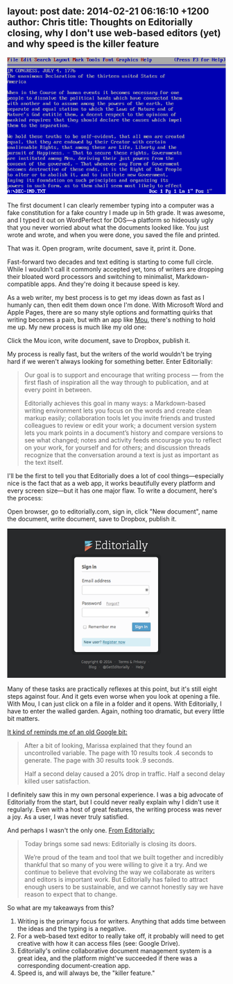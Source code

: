 layout: post
date: 2014-02-21 06:16:10 +1200
author: Chris
title: Thoughts on Editorially closing, why I don't use web-based editors (yet) and why speed is the killer feature
----

<!-- excerpt -->

![WordPerfect](/media/2014-02-21-wordperfect.png)

The first document I can clearly remember typing into a computer was a fake constitution for a fake country I made up in 5th grade. It was awesome, and I typed it out on WordPerfect for DOS—a platform so hideously ugly that you never worried about what the documents looked like. You just wrote and wrote, and when you were done, you saved the file and printed.

That was it. Open program, write document, save it, print it. Done.

Fast-forward two decades and text editing is starting to come full circle. While I wouldn't call it commonly accepted yet, tons of writers are dropping their bloated word processors and switching to minimalist, Markdown-compatible apps. And they're doing it because speed is key. 

<!-- /excerpt -->

As a web writer, my best process is to get my ideas down as fast as I humanly can, then edit them down once I'm done. With Microsoft Word and Apple Pages, there are so many style options and formatting quirks that writing becomes a pain, but with an app like [Mou](https://iwantmyname.com/blog/2013/10/tools-we-use-mou-for-writing.html), there's nothing to hold me up. My new process is much like my old one:

Click the Mou icon, write document, save to Dropbox, publish it.

My process is really fast, but the writers of the world wouldn't be trying hard if we weren't always looking for something better. Enter Editorially: 

> Our goal is to support and encourage that writing process — from the first flash of inspiration all the way through to publication, and at every point in between.
>
> Editorially achieves this goal in many ways: a Markdown-based writing environment lets you focus on the words and create clean markup easily; collaboration tools let you invite friends and trusted colleagues to review or edit your work; a document version system lets you mark points in a document’s history and compare versions to see what changed; notes and activity feeds encourage you to reflect on your work, for yourself and for others; and discussion threads recognize that the conversation around a text is just as important as the text itself.

I'll be the first to tell you that Editorially does a lot of cool things—especially nice is the fact that as a web app, it works beautifully every platform and every screen size—but it has one major flaw. To write a document, here's the process:

Open browser, go to editorially.com, sign in, click "New document", name the document, write document, save to Dropbox, publish it.

![signin](/media/2014-02-21-editorially.png)

Many of these tasks are practically reflexes at this point, but it's still eight steps against four. And it gets even worse when you look at opening a file. With Mou, I can just click on a file in a folder and it opens. With Editorially, I have to enter the walled garden. Again, nothing too dramatic, but every little bit matters. 

[It kind of reminds me of an old Google bit:](http://glinden.blogspot.com/2006/11/marissa-mayer-at-web-20.html)

> After a bit of looking, Marissa explained that they found an uncontrolled variable. The page with 10 results took .4 seconds to generate. The page with 30 results took .9 seconds.
>
> Half a second delay caused a 20% drop in traffic. Half a second delay killed user satisfaction.

I definitely saw this in my own personal experience. I was a big advocate of Editorially from the start, but I could never really explain why I didn't use it regularly. Even with a host of great features, the writing process was never a joy. As a user, I was never truly satisfied.

And perhaps I wasn't the only one. [From Editorially:](http://stet.editorially.com/articles/goodbye/)

> Today brings some sad news: Editorially is closing its doors.
>
> We’re proud of the team and tool that we built together and incredibly thankful that so many of you were willing to give it a try. And we continue to believe that evolving the way we collaborate as writers and editors is important work. But Editorially has failed to attract enough users to be sustainable, and we cannot honestly say we have reason to expect that to change.

So what are my takeaways from this? 

1. Writing is the primary focus for writers. Anything that adds time between the ideas and the typing is a negative. 
2. For a web-based text editor to really take off, it probably will need to get creative with how it can access files (see: Google Drive).
3. Editorially's online collaborative document management system is a great idea, and the platform might've succeeded if there was a corresponding document-creation app.
4. Speed is, and will always be, the "killer feature."





